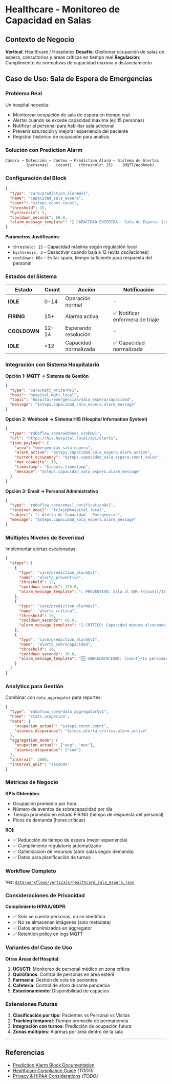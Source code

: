 # Healthcare - Monitoreo de Capacidad en Salas

## Contexto de Negocio

**Vertical**: Healthcare / Hospitales
**Desafío**: Gestionar ocupación de salas de espera, consultorios y áreas críticas en tiempo real
**Regulación**: Cumplimiento de normativas de capacidad máxima y distanciamiento

## Caso de Uso: Sala de Espera de Emergencias

### Problema Real

Un hospital necesita:
- Monitorear ocupación de sala de espera en tiempo real
- Alertar cuando se excede capacidad máxima (ej: 15 personas)
- Notificar al personal para habilitar sala adicional
- Prevenir saturación y mejorar experiencia del paciente
- Registrar histórico de ocupación para análisis

### Solución con Prediction Alarm

```
Cámara → Detección → Conteo → Prediction Alarm → Sistema de Alertas
         (personas)   (count)   (threshold: 15)    (MQTT/Webhook)
```

### Configuración del Block

```json
{
  "type": "care/prediction_alarm@v1",
  "name": "capacidad_sala_espera",
  "count": "$steps.count.count",
  "threshold": 15,
  "hysteresis": 3,
  "cooldown_seconds": 60.0,
  "alarm_message_template": "🏥 CAPACIDAD EXCEDIDA - Sala de Espera: {count}/15 personas. Habilitar sala adicional."
}
```

**Parámetros Justificados**:
- `threshold: 15` - Capacidad máxima según regulación local
- `hysteresis: 3` - Desactivar cuando baja a 12 (evita oscilaciones)
- `cooldown: 60s` - Evitar spam, tiempo suficiente para respuesta del personal

### Estados del Sistema

| Estado | Count | Acción | Notificación |
|--------|-------|--------|--------------|
| **IDLE** | 0-14 | Operación normal | - |
| **FIRING** | 15+ | Alarma activa | ✅ Notificar enfermera de triaje |
| **COOLDOWN** | 12-14 | Esperando resolución | - |
| **IDLE** | <12 | Capacidad normalizada | ✅ Capacidad normalizada |

### Integración con Sistema Hospitalario

**Opción 1: MQTT → Sistema de Gestión**
```json
{
  "type": "care/mqtt_writer@v1",
  "host": "hospital-mqtt.local",
  "topic": "hospital/emergencias/sala_espera/capacidad",
  "message": "$steps.capacidad_sala_espera.alarm_message"
}
```

**Opción 2: Webhook → Sistema HIS (Hospital Information System)**
```json
{
  "type": "roboflow_core/webhook_sink@v1",
  "url": "https://his.hospital.local/api/alerts",
  "json_payload": {
    "area": "emergencias_sala_espera",
    "alarm_active": "$steps.capacidad_sala_espera.alarm_active",
    "current_occupancy": "$steps.capacidad_sala_espera.count_value",
    "max_capacity": 15,
    "timestamp": "$inputs.timestamp",
    "message": "$steps.capacidad_sala_espera.alarm_message"
  }
}
```

**Opción 3: Email → Personal Administrativo**
```json
{
  "type": "roboflow_core/email_notification@v1",
  "receiver_email": "triaje@hospital.local",
  "subject": "⚠️ Alerta de Capacidad - Emergencias",
  "message": "$steps.capacidad_sala_espera.alarm_message"
}
```

### Múltiples Niveles de Severidad

Implementar alertas escalonadas:

```json
{
  "steps": [
    {
      "type": "care/prediction_alarm@v1",
      "name": "alerta_preventiva",
      "threshold": 12,
      "cooldown_seconds": 120.0,
      "alarm_message_template": "⚠️ PREVENTIVO: Sala al 80% ({count}/15). Preparar sala adicional."
    },
    {
      "type": "care/prediction_alarm@v1",
      "name": "alerta_critica",
      "threshold": 15,
      "cooldown_seconds": 60.0,
      "alarm_message_template": "🚨 CRÍTICO: Capacidad máxima alcanzada ({count}/15). Acción inmediata."
    },
    {
      "type": "care/prediction_alarm@v1",
      "name": "alerta_sobrecapacidad",
      "threshold": 18,
      "cooldown_seconds": 30.0,
      "alarm_message_template": "🆘 SOBRECAPACIDAD: {count}/15 personas. Riesgo de seguridad."
    }
  ]
}
```

### Analytics para Gestión

Combinar con `data_aggregator` para reportes:

```json
{
  "type": "roboflow_core/data_aggregator@v1",
  "name": "stats_ocupacion",
  "data": {
    "ocupacion_actual": "$steps.count.count",
    "alarmas_disparadas": "$steps.alerta_critica.alarm_active"
  },
  "aggregation_mode": {
    "ocupacion_actual": ["avg", "max"],
    "alarmas_disparadas": ["sum"]
  },
  "interval": 3600,
  "interval_unit": "seconds"
}
```

### Métricas de Negocio

**KPIs Obtenidos**:
- Ocupación promedio por hora
- Número de eventos de sobrecapacidad por día
- Tiempo promedio en estado FIRING (tiempo de respuesta del personal)
- Picos de demanda (horas críticas)

**ROI**:
- ✅ Reducción de tiempo de espera (mejor experiencia)
- ✅ Cumplimiento regulatorio automatizado
- ✅ Optimización de recursos (abrir salas según demanda)
- ✅ Datos para planificación de turnos

### Workflow Completo

Ver: [`data/workflows/verticals/healthcare_sala_espera.json`](../../../data/workflows/verticals/healthcare_sala_espera.json)

### Consideraciones de Privacidad

**Cumplimiento HIPAA/GDPR**:
- ✅ Solo se cuenta personas, no se identifica
- ✅ No se almacenan imágenes (solo metadata)
- ✅ Datos anonimizados en aggregator
- ✅ Retention policy en logs MQTT

### Variantes del Caso de Uso

**Otras Áreas del Hospital**:
1. **UCI/CTI**: Monitoreo de personal médico en zona crítica
2. **Quirófanos**: Control de personas en área estéril
3. **Farmacia**: Gestión de cola de pacientes
4. **Cafetería**: Control de aforo durante pandemia
5. **Estacionamiento**: Disponibilidad de espacios

### Extensiones Futuras

1. **Clasificación por tipo**: Pacientes vs Personal vs Visitas
2. **Tracking temporal**: Tiempo promedio de permanencia
3. **Integración con turnos**: Predicción de ocupación futura
4. **Zonas múltiples**: Alarmas por área dentro de la sala

---

## Referencias

- [Prediction Alarm Block Documentation](../../blocks/prediction_alarm.md)
- [Healthcare Compliance Guide](./compliance_healthcare.md) *(TODO)*
- [Privacy & HIPAA Considerations](./privacy_guidelines.md) *(TODO)*
